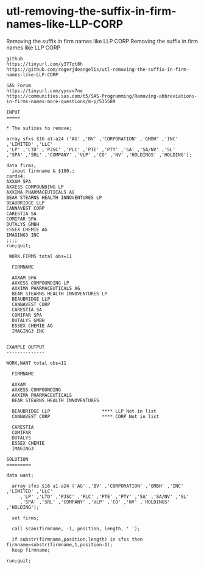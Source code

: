 # utl-removing-the-suffix-in-firm-names-like-LLP-CORP
Removing the suffix in firm names like LLP CORP
    Removing the suffix in firm names like LLP CORP

    github
    https://tinyurl.com/y377qt8h
    https://github.com/rogerjdeangelis/utl-removing-the-suffix-in-firm-names-like-LLP-CORP

    SAS Forum
    https://tinyurl.com/yycvv7no
    https://communities.sas.com/t5/SAS-Programming/Removing-abbreviations-in-firms-names-more-questions/m-p/535589

    INPUT
    =====

    * The sufixes to remove;

    array sfxs $16 a1-a24 ('AG' ,'BV' ,'CORPORATION' ,'GMBH' ,'INC' ,'LIMITED' ,'LLC'
    ,'LP' ,'LTD' ,'PJSC' ,'PLC' ,'PTE' ,'PTY' ,'SA' ,'SA/NV' ,'SL'
    ,'SPA' ,'SRL' ,'COMPANY' ,'VLP' ,'CO' ,'NV' ,'HOLDINGS' ,'HOLDING');

    data firms;
      input firmname & $100.;
    cards4;
    AXXAM SPA
    AXXESS COMPOUNDING LP
    AXXIMA PHARMACEUTICALS AG
    BEAR STEARNS HEALTH INNOVENTURES LP
    BEAUBRIDGE LLP
    CANNAVEST CORP
    CARESTIA SA
    COMIFAR SPA
    DUTALYS GMBH
    ESSEX CHEMIE AG
    IMAGING3 INC
    ;;;;
    run;quit;

     WORK.FIRMS total obs=11

      FIRMNAME

      AXXAM SPA
      AXXESS COMPOUNDING LP
      AXXIMA PHARMACEUTICALS AG
      BEAR STEARNS HEALTH INNOVENTURES LP
      BEAUBRIDGE LLP
      CANNAVEST CORP
      CARESTIA SA
      COMIFAR SPA
      DUTALYS GMBH
      ESSEX CHEMIE AG
      IMAGING3 INC


    EXAMPLE OUTPUT
    --------------

    WORK,WANT total obs=11

      FIRMNAME

      AXXAM
      AXXESS COMPOUNDING
      AXXIMA PHARMACEUTICALS
      BEAR STEARNS HEALTH INNOVENTURES

      BEAUBRIDGE LLP                   **** LLP Not in list
      CANNAVEST CORP                   **** CORP Not in list

      CARESTIA
      COMIFAR
      DUTALYS
      ESSEX CHEMIE
      IMAGING3

    SOLUTION
    =========

    data want;

      array sfxs $16 a1-a24 ('AG' ,'BV' ,'CORPORATION' ,'GMBH' ,'INC' ,'LIMITED' ,'LLC'
         ,'LP' ,'LTD' ,'PJSC' ,'PLC' ,'PTE' ,'PTY' ,'SA' ,'SA/NV' ,'SL'
         ,'SPA' ,'SRL' ,'COMPANY' ,'VLP' ,'CO' ,'NV' ,'HOLDINGS' ,'HOLDING');

      set firms;

      call scan(firmname, -1, position, length, ' ');

      if substr(firmname,position,length) in sfxs then firmname=substr(firmname,1,position-1);
      keep firmname;

    run;quit;



